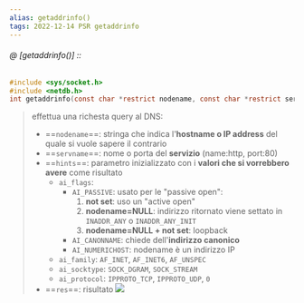 ```yaml
---
alias: getaddrinfo()
tags: 2022-12-14 PSR getaddrinfo
---
```


###### @ [getaddrinfo()] ::
```c
#include <sys/socket.h>  
#include <netdb.h>  
int getaddrinfo(const char *restrict nodename, const char *restrict servname, const struct addrinfo *restrict hints, struct addrinfo **restrict res);
```
> effettua una richesta query al DNS:
> - ==`nodename`==: stringa che indica l'**hostname o IP address** del quale si vuole sapere il contrario
> - ==`servname`==: nome o porta del **servizio** (name:http, port:80)
> - ==`hints`==: parametro inizializzato con i **valori che si vorrebbero avere** come risultato
> 	- `ai_flags`:
> 		- `AI_PASSIVE`: usato per le "passive open":
> 			1. **not set**: uso un "active open"
> 			2. **nodename=NULL**: indirizzo ritornato viene settato in `INADDR_ANY` o `INADDR_ANY_INIT`
> 			3. **nodename=NULL + not set**: loopback
> 		- `AI_CANONNAME`: chiede dell'**indirizzo canonico**
> 		- `AI_NUMERICHOST`: nodename è un indirizzo IP
> 	- `ai_family`: `AF_INET`, `AF_INET6`, `AF_UNSPEC`
> 	- `ai_socktype`: `SOCK_DGRAM`, `SOCK_STREAM`
> 	- `ai_protocol`: `IPPROTO_TCP`, `IPPROTO_UDP`, `0`
> - ==`res`==: risultato
![](Uni/PSR/img/resgetaddrinfo.jpeg)
<!--ID: 1672771105215-->
